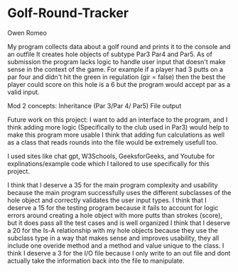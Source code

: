 # Golf-Round-Tracker

Owen Romeo

My program collects data about a golf round and prints it to the console and an outfile
It creates hole objects of subtype Par3 Par4 and Par5.
As of submission the program lacks logic to handle user input that doesn't make sense in the context of the game.
For example if a player had 3 putts on a par four and didn't hit the green in regulation (gir = false) then the best the player could score on this hole is a 6 but the program would accept par as a valid input.

Mod 2 concepts:
Inheritance (Par 3/Par 4/ Par5)
File output

Future work on this project:
I want to add an interface to the program, and I think adding more logic (Specifically to the club used in Par3) would help to make this program more usable
I think that adding fun calculations as well as a class that reads rounds into the file would be extremely usefull too.

I used sites like chat gpt, W3Schools, GeeksforGeeks, and Youtube for explinations/example code which I tailored to use specifically for this project.

I think that I deserve a 35 for the main program complexity and usability because the main program successfully uses the different subclasses of the hole object and correctly validates the user input types.
I think that I deserve a 15 for the testing program because it fails to account for logic errors around creating a hole object with more putts than strokes (score), but it does pass all the test cases and is well organized
I think that I deserve a 20 for the Is-A relationship with my hole objects because they use the subclass type in a way that makes sense and improves usability, they all include one overide method and a method and value unique to the class.
I think I deserve a 3 for the I/O file because I only write to an out file and dont actually take the information back into the file to manipulate.